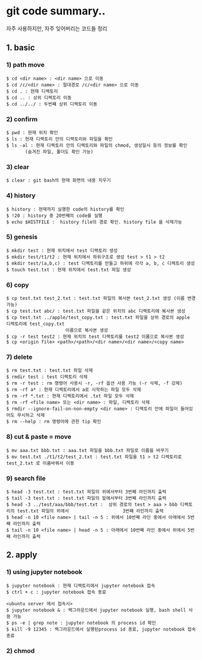 # git code summary..
  자주 사용하지만, 자주 잊어버리는 코드들 정리

## 1. basic

### 1) path move
```
$ cd <dir name> : <dir name> 으로 이동
$ cd /c/<dir name> : 절대경로 /c/<dir name> 으로 이동
$ cd . : 현재 디렉토리
$ cd .. : 상위 디렉토리 이동
$ cd ../../ : 두번쨰 상위 디렉토리 이동
```

### 2) confirm
```
$ pwd : 현재 위치 확인
$ ls : 현재 디렉토리 안의 디렉토리와 파일을 확인
$ ls -al : 현재 디렉토리 안의 디렉토리와 파일의 chmod, 생성일시 등의 정보를 확인
	   (숨겨진 파일, 폴더도 확인 가능)
```

### 3) clear
```
$ clear : git bash의 현재 화면의 내용 지우기
```

### 4) history
```
$ history : 현재까지 실행한 code의 history를 확인
$ !20 : history 중 20번째의 code를 실행
$ echo $HISTFILE :  history file의 경로 확인. history file 을 삭제가능
```

### 5) genesis
```
$ mkdir test : 현재 위치에서 test 디렉토리 생성
$ mkdir test/t1/t2 : 현재 위치에서 하위구조로 생성 test > t1 > t2 
$ mkdir test/(a,b,c) : test 디렉토리를 만들고 하위에 각각 a, b, c 디렉토리 생성
$ touch test.txt : 현재 위치에서 test.txt 파일 생성
```

### 6) copy 
```
$ cp test.txt test_2.txt : test.txt 파일의 복사본 test_2.txt 생성 (이름 변경 가능)
$ cp test.txt abc/ : test.txt 파일을 같은 위치의 abc 디렉토리에 복사본 생성
$ cp test.txt ../apple/test_copy.txt : test.txt 파일을 상위 경로의 apple 디렉토리에 test_copy.txt
				      이름으로 복사본 생성
$ cp -r test test2 : 현재 위치의 test 디렉토리를 test2 이름으로 복사본 생성
$ cp <origin file> <path>/<path>/<dir name>/<dir name>/<copy name>
```

### 7) delete
```
$ rm test.txt : test.txt 파일 삭제
$ rmdir test : test 디렉토리 삭제
$ rm -r test : rm 명령어 사용시 -r, -rf 옵션 사용 가능 (-r 삭제, -f 강제)
$ rm -rf a* : 현재 디렉토리에서 a로 시작하는 파일 모두 삭제
$ rm -rf *.txt : 현재 디렉토리에서 .txt 파일 모두 삭제
$ rm -rf <file name> 또는 <dir name> : 파일, 디렉토리 삭제
$ rmdir --ignore-fail-on-non-empty <dir name> : 디렉토리 안에 파일이 들어있어도 무시하고 삭제
$ rm --help : rm 명령어에 관한 tip 확인
```

### 8) cut & paste = move
```
$ mv aaa.txt bbb.txt : aaa.txt 파일을 bbb.txt 파일로 이름을 바꾸기
$ mv test.txt ./t1/t2/test_2.txt : test.txt 파일을 t1 > t2 디렉토리로 test_2.txt 로 이름바꿔서 이동
```

### 9) search file
```
$ head -3 test.txt : test.txt 파일의 위에서부터 3번째 라인까지 출력
$ tail -3 test.txt : test.txt 파일의 밑에서부터 3번째 라인까지 출력
$ head -3 ../test/aaa/bbb/test.txt :  상위 경로의 test > aaa > bbb 디렉토리의 test.txt 파일의 위에서 					3번쨰 라인까지 출력
$ head -n 10 <file name> | tail -n 5 : 위에서 10번째 라인 중에서 아래에서 5번째 라인까지 출력
$ tail -n 10 <file name> | head -n 5 : 아래에서 10번째 라인 중에서 위에서 5번째 라인까지 출력
```

## 2. apply

### 1) using jupyter notebook
```
$ jupyter notebook : 현재 디렉토리에서 jupyter notebook 접속
$ ctrl + c : jupyter notebook 접속 종료

<ubuntu server 에서 접속시>
$ jupyter notebook & : 백그라운드에서 jupyter notebook 실행, bash shell 사용 가능
$ ps -e | grep note : jupyter notebook 의 process id 확인
$ kill -9 12345 : 백그라운드에서 실행된process id 종료, jupyter notebook 접속 종료
```

### 2) chmod
```

```




















